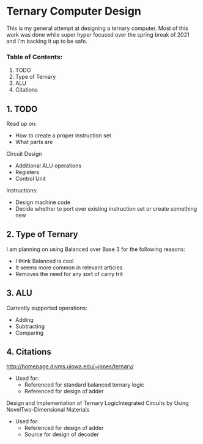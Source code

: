 # Ternary Computer Design

This is my general attempt at designing a ternary computer. Most of this work 
was done while super hyper focused over the spring break of 2021 and I'm backing
it up to be safe.

### Table of Contents:
1. TODO
2. Type of Ternary
3. ALU 
4. Citations


## 1. TODO
Read up on:
* How to create a proper instruction set
* What parts are 

Circuit Design
* Additional ALU operations
* Registers
* Control Unit

Instructions:
* Design machine code
* Decide whether to port over existing instruction set or create something new


## 2. Type of Ternary
I am planning on using Balanced over Base 3 for the following reasons:
* I think Balanced is cool
* It seems more common in relevant articles
* Removes the need for any sort of carry trit


## 3. ALU
Currently supported operations:
* Adding
* Subtracting
* Comparing


## 4. Citations
http://homepage.divms.uiowa.edu/~jones/ternary/
* Used for:
  * Referenced for standard balanced ternary logic
  * Referenced for design of adder

Design and Implementation of Ternary LogicIntegrated Circuits by Using NovelTwo-Dimensional Materials
* Used for:
  * Referenced for design of adder
  * Source for design of decoder
